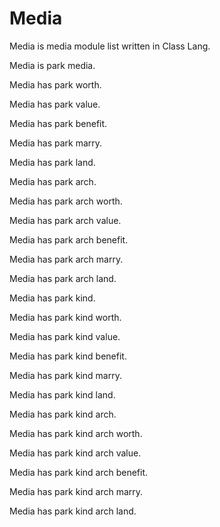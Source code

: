 # Media

Media is media module list written in Class Lang.

Media is park media.

Media has park worth.

Media has park value.

Media has park benefit.

Media has park marry.

Media has park land.

Media has park arch.

Media has park arch worth.

Media has park arch value.

Media has park arch benefit.

Media has park arch marry.

Media has park arch land.

Media has park kind.

Media has park kind worth.

Media has park kind value.

Media has park kind benefit.

Media has park kind marry.

Media has park kind land.

Media has park kind arch.

Media has park kind arch worth.

Media has park kind arch value.

Media has park kind arch benefit.

Media has park kind arch marry.

Media has park kind arch land.